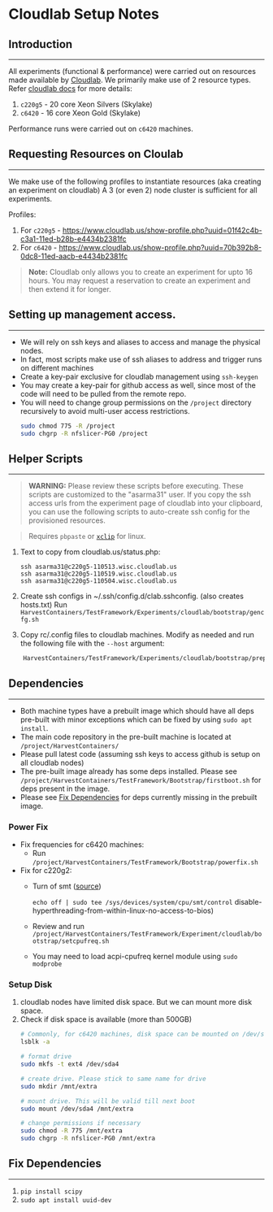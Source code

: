 # Cloudlab Setup Notes

## Introduction
---
All experiments (functional & performance) were carried out on resources made available by [Cloudlab](https://www.cloudlab.us).
We primarily make use of 2 resource types. Refer [cloudlab docs](http://docs.cloudlab.us/hardware.html) for more details:
1. `c220g5` - 20 core Xeon Silvers (Skylake)
2. `c6420` - 16 core Xeon Gold (Skylake)

Performance runs were carried out on `c6420` machines.

## Requesting Resources on Cloulab
---
We make use of the following profiles to instantiate resources (aka creating an experiment on cloudlab)
A 3 (or even 2) node cluster is sufficient for all experiments.

Profiles:
1. For `c220g5` - https://www.cloudlab.us/show-profile.php?uuid=01f42c4b-c3a1-11ed-b28b-e4434b2381fc
2. For `c6420` - https://www.cloudlab.us/show-profile.php?uuid=70b392b8-0dc8-11ed-aacb-e4434b2381fc

>  **Note:** Cloudlab only allows you to create an experiment for upto 16 hours. You may request a reservation to create an experiment and then extend it for longer.

## Setting up management access.
---
- We will rely on ssh keys and aliases to access and manage the physical nodes.
- In fact, most scripts make use of ssh aliases to address and trigger runs on different machines
- Create a key-pair exclusive for cloudlab management using `ssh-keygen`
- You may create a key-pair for github access as well, since most of the code will need to be pulled from the remote repo.
- You will need to change group permissions on the `/project` directory recursively to avoid multi-user access restrictions. 
    ```bash
    sudo chmod 775 -R /project
    sudo chgrp -R nfslicer-PG0 /project
    ```

## Helper Scripts
---
> **WARNING:** Please review these scripts before executing. These scripts are customized to the "asarma31" user.
If you copy the ssh access urls from the experiment page of cloudlab into your clipboard, you can use the following scripts to auto-create ssh config for the provisioned resources.

> Requires `pbpaste` or [`xclip`](https://ostechnix.com/how-to-use-pbcopy-and-pbpaste-commands-on-linux/) for linux.

1. Text to copy from cloudlab.us/status.php:
    ```
    ssh asarma31@c220g5-110513.wisc.cloudlab.us
    ssh asarma31@c220g5-110519.wisc.cloudlab.us
    ssh asarma31@c220g5-110504.wisc.cloudlab.us
    ```

2. Create ssh configs in ~/.ssh/config.d/clab.sshconfig. (also creates hosts.txt)
   Run `HarvestContainers/TestFramework/Experiments/cloudlab/bootstrap/gencfg.sh`

3. Copy rc/.config files to cloudlab machines. Modify as needed and run the following file with the `--host` argument:
```bash
    HarvestContainers/TestFramework/Experiments/cloudlab/bootstrap/prep.py --hosts hosts.txt
```

## Dependencies

---
- Both machine types have a prebuilt image which should have all deps pre-built with minor exceptions which can be fixed by using `sudo apt install`. 
- The main code repository in the pre-built machine is located at `/project/HarvestContainers/`
- Please pull latest code (assuming ssh keys to access github is setup on all cloudlab nodes)
- The pre-built image already has some deps installed. Please see `/project/HarvestContainers/TestFramework/Bootstrap/firstboot.sh` for deps present in the image.
- Please see [Fix Dependencies](#fix-dependencies) for deps currently missing in the prebuilt image.

### Power Fix
- Fix frequencies for c6420 machines:
  - Run `/project/HarvestContainers/TestFramework/Bootstrap/powerfix.sh`
- Fix for c220g2:
  - Turn of smt ([source](https://serverfault.com/questions/235825/))
  
    `echo off | sudo tee /sys/devices/system/cpu/smt/control` disable-hyperthreading-from-within-linux-no-access-to-bios)
  - Review and run `/project/HarvestContainers/TestFramework/Experiment/cloudlab/bootstrap/setcpufreq.sh`
  - You may need to load acpi-cpufreq kernel module using `sudo modprobe`


### Setup Disk
1. cloudlab nodes have limited disk space. But we can mount more disk space.
2. Check if disk space is available (more than 500GB)
    ```bash
    # Commonly, for c6420 machines, disk space can be mounted on /dev/sda4. 
    lsblk -a

    # format drive
    sudo mkfs -t ext4 /dev/sda4

    # create drive. Please stick to same name for drive
    sudo mkdir /mnt/extra

    # mount drive. This will be valid till next boot
    sudo mount /dev/sda4 /mnt/extra

    # change permissions if necessary
    sudo chmod -R 775 /mnt/extra
    sudo chgrp -R nfslicer-PG0 /mnt/extra
    ```

## Fix Dependencies
---
1. `pip install scipy`
2. `sudo apt install uuid-dev`
